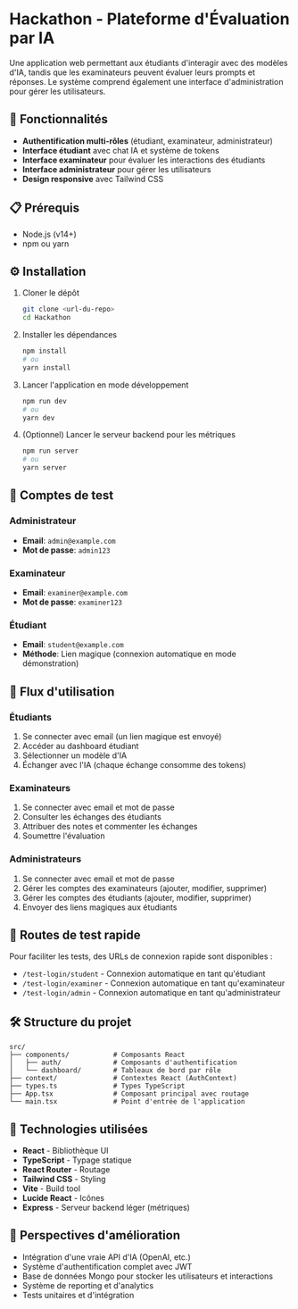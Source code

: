 # Hackathon - Plateforme d'Évaluation par IA

Une application web permettant aux étudiants d'interagir avec des modèles d'IA, tandis que les examinateurs peuvent évaluer leurs prompts et réponses. Le système comprend également une interface d'administration pour gérer les utilisateurs.

## 🚀 Fonctionnalités

- **Authentification multi-rôles** (étudiant, examinateur, administrateur)
- **Interface étudiant** avec chat IA et système de tokens
- **Interface examinateur** pour évaluer les interactions des étudiants
- **Interface administrateur** pour gérer les utilisateurs
- **Design responsive** avec Tailwind CSS

## 📋 Prérequis

- Node.js (v14+)
- npm ou yarn

## ⚙️ Installation

1. Cloner le dépôt

   ```bash
   git clone <url-du-repo>
   cd Hackathon
   ```

2. Installer les dépendances

   ```bash
   npm install
   # ou
   yarn install
   ```

3. Lancer l'application en mode développement

   ```bash
   npm run dev
   # ou
   yarn dev
   ```

4. (Optionnel) Lancer le serveur backend pour les métriques
   ```bash
   npm run server
   # ou
   yarn server
   ```

## 🔐 Comptes de test

### Administrateur

- **Email**: `admin@example.com`
- **Mot de passe**: `admin123`

### Examinateur

- **Email**: `examiner@example.com`
- **Mot de passe**: `examiner123`

### Étudiant

- **Email**: `student@example.com`
- **Méthode**: Lien magique (connexion automatique en mode démonstration)

## 🔄 Flux d'utilisation

### Étudiants

1. Se connecter avec email (un lien magique est envoyé)
2. Accéder au dashboard étudiant
3. Sélectionner un modèle d'IA
4. Échanger avec l'IA (chaque échange consomme des tokens)

### Examinateurs

1. Se connecter avec email et mot de passe
2. Consulter les échanges des étudiants
3. Attribuer des notes et commenter les échanges
4. Soumettre l'évaluation

### Administrateurs

1. Se connecter avec email et mot de passe
2. Gérer les comptes des examinateurs (ajouter, modifier, supprimer)
3. Gérer les comptes des étudiants (ajouter, modifier, supprimer)
4. Envoyer des liens magiques aux étudiants

## 🧪 Routes de test rapide

Pour faciliter les tests, des URLs de connexion rapide sont disponibles :

- `/test-login/student` - Connexion automatique en tant qu'étudiant
- `/test-login/examiner` - Connexion automatique en tant qu'examinateur
- `/test-login/admin` - Connexion automatique en tant qu'administrateur

## 🛠️ Structure du projet

```
src/
├── components/           # Composants React
│   ├── auth/             # Composants d'authentification
│   └── dashboard/        # Tableaux de bord par rôle
├── context/              # Contextes React (AuthContext)
├── types.ts              # Types TypeScript
├── App.tsx               # Composant principal avec routage
└── main.tsx              # Point d'entrée de l'application
```

## 🔧 Technologies utilisées

- **React** - Bibliothèque UI
- **TypeScript** - Typage statique
- **React Router** - Routage
- **Tailwind CSS** - Styling
- **Vite** - Build tool
- **Lucide React** - Icônes
- **Express** - Serveur backend léger (métriques)

## 🔮 Perspectives d'amélioration

- Intégration d'une vraie API d'IA (OpenAI, etc.)
- Système d'authentification complet avec JWT
- Base de données Mongo pour stocker les utilisateurs et interactions
- Système de reporting et d'analytics
- Tests unitaires et d'intégration
